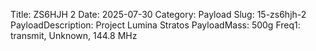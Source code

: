 Title: ZS6HJH 2
Date: 2025-07-30
Category: Payload
Slug: 15-zs6hjh-2
PayloadDescription: Project Lumina Stratos
PayloadMass: 500g
Freq1: transmit, Unknown, 144.8 MHz